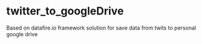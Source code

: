 # twitter_to_googleDrive
Based on datafire.io framework solution for save data from twits to personal google drive
